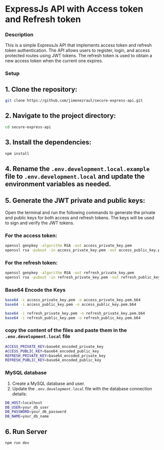 # ExpressJs API with Access token and Refresh token

### Description
This is a simple ExpressJs API that implements access token and refresh token authentication. The API allows users to register, login, and access protected routes using JWT tokens. The refresh token is used to obtain a new access token when the current one expires.
### Setup
## 1. Clone the repository:
```bash
git clone https://github.com/jimenezraul/secure-express-api.git
```
## 2. Navigate to the project directory:
```bash
cd secure-express-api
```
## 3. Install the dependencies:
```bash
npm install
```
## 4. Rename the `.env.development.local.example` file to `.env.development.local` and update the environment variables as needed.

## 5. Generate the JWT private and public keys:
Open the terminal and run the following commands to generate the private and public keys for both access and refresh tokens. The keys will be used to sign and verify the JWT tokens.

### For the access token:
```bash
openssl genpkey -algorithm RSA -out access_private_key.pem
openssl rsa -pubout -in access_private_key.pem -out access_public_key.pem
```
### For the refresh token:
```bash
openssl genpkey -algorithm RSA -out refresh_private_key.pem
openssl rsa -pubout -in refresh_private_key.pem -out refresh_public_key.pem
```
### Base64 Encode the Keys
```bash
base64 -i access_private_key.pem -o access_private_key.pem.b64
base64 -i access_public_key.pem -o access_public_key.pem.b64

base64 -i refresh_private_key.pem -o refresh_private_key.pem.b64
base64 -i refresh_public_key.pem -o refresh_public_key.pem.b64
```
### copy the content of the files and paste them in the `.env.development.local` file
```bash
ACCESS_PRIVATE_KEY=base64_encoded_private_key
ACCESS_PUBLIC_KEY=base64_encoded_public_key
REFRESH_PRIVATE_KEY=base64_encoded_private_key
REFRESH_PUBLIC_KEY=base64_encoded_public_key
```
### MySQL database
1. Create a MySQL database and user.
2. Update the `.env.development.local` file with the database connection details:
```bash
DB_HOST=localhost
DB_USER=your_db_user
DB_PASSWORD=your_db_password
DB_NAME=your_db_name
```
## 6. Run Server
```bash
npm run dev
```
